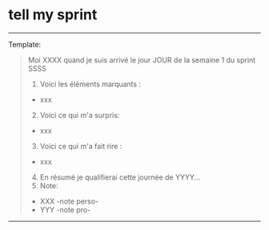 
# tell my sprint

-----
Template:

> Moi XXXX quand je suis arrivé le jour JOUR de la semaine 1 du sprint SSSS
> 1. Voici les éléments marquants :
> - xxx 
> 2. Voici ce qui m'a surpris:
> - xxx
> 3. Voici ce qui m'a fait rire :
> - xxx
> 4. En résumé je qualifierai cette journée de YYYY...
> 5. Note:
> * XXX -note perso-
> * YYY -note pro-

------
